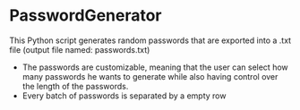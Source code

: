 # PasswordGenerator
This Python script generates random passwords that are exported into a .txt file (output file named: passwords.txt)
 - The passwords are customizable, meaning that the user can select how many passwords he wants to generate while also having control over the length of the passwords.
 - Every batch of passwords is separated by a empty row
